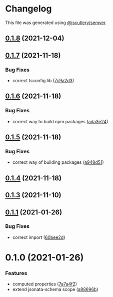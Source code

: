 # Changelog

This file was generated using [@jscutlery/semver](https://github.com/jscutlery/semver).

## [0.1.8](https://github.com/platyplus/platyplus/compare/util-jsonata-schema@0.1.7...util-jsonata-schema@0.1.8) (2021-12-04)

## [0.1.7](https://github.com/platyplus/platyplus/compare/util-jsonata-schema@0.1.6...util-jsonata-schema@0.1.7) (2021-11-18)

### Bug Fixes

- correct tsconfig.lib ([7c9a2d3](https://github.com/platyplus/platyplus/commit/7c9a2d340283b809cfe9f738e72090fc5a950aa5))

## [0.1.6](https://github.com/platyplus/platyplus/compare/util-jsonata-schema@0.1.5...util-jsonata-schema@0.1.6) (2021-11-18)

### Bug Fixes

- correct way to build npm packages ([ada3e24](https://github.com/platyplus/platyplus/commit/ada3e24b39cc328f5918717ed76e45df764a464b))

## [0.1.5](https://github.com/platyplus/platyplus/compare/util-jsonata-schema@0.1.4...util-jsonata-schema@0.1.5) (2021-11-18)

### Bug Fixes

- correct way of building packages ([a948d51](https://github.com/platyplus/platyplus/commit/a948d51f2670215cbdadcaf15bbf99767617bc8d))

## [0.1.4](https://github.com/platyplus/platyplus/compare/util-jsonata-schema@0.1.3...util-jsonata-schema@0.1.4) (2021-11-18)

## [0.1.3](https://github.com/platyplus/platyplus/compare/util-jsonata-schema@0.1.2...util-jsonata-schema@0.1.3) (2021-11-10)

## [0.1.1](https://github.com/platyplus/platyplus/compare/@platyplus/jsonata-schema@0.1.0...@platyplus/jsonata-schema@0.1.1) (2021-01-26)

### Bug Fixes

- correct import ([60bee2d](https://github.com/platyplus/platyplus/commit/60bee2d62db7b84b83e2ae9410685219012f6244))

# 0.1.0 (2021-01-26)

### Features

- computed properties ([7a7a4f2](https://github.com/platyplus/platyplus/commit/7a7a4f2bab688420fc8397cd56c9f7e0abbf9e6f))
- extend jsonata-schema scope ([a88696b](https://github.com/platyplus/platyplus/commit/a88696b7ea6c88ec58f11f4e3598923d23bcbd3e))
